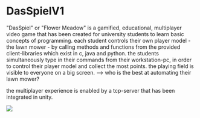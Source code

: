 # DasSpielV1

"DasSpiel" or "Flower Meadow" is a gamified, educational, multiplayer video game that has been created for university students to learn basic concepts of programming. each student controls their own player model - the lawn mower - by calling methods and functions from the provided client-libraries which exist in c, java and python.
the students simultaneously type in their commands from their workstation-pc, in order to control their player model and collect the most points. the playing field is visible to everyone on a big screen.
--> who is the best at automating their lawn mower?

the multiplayer experience is enabled by a tcp-server that has been integrated in unity.

![](FlowerMeadow_Poster.png)
